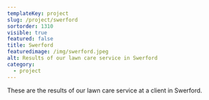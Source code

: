 ```yaml
---
templateKey: project
slug: /project/swerford
sortorder: 1310
visible: true
featured: false
title: Swerford
featuredimage: /img/swerford.jpeg
alt: Results of our lawn care service in Swerford
category:
  - project
---
```

These are the results of our lawn care service at a client in Swerford.



